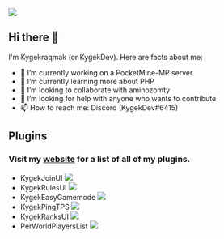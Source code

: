 <a href="https://discord.gg/CXtqUZv"><img src="https://kygekraqmak.github.io/kygek-development.png"></a>

## Hi there 👋

I'm Kygekraqmak (or KygekDev). Here are facts about me:

- 🔭 I’m currently working on a PocketMine-MP server
- 🌱 I’m currently learning more about PHP
- 👯 I’m looking to collaborate with aminozomty
- 🤔 I’m looking for help with anyone who wants to contribute
- 📫 How to reach me: Discord (KygekDev#6415)

## Plugins

### Visit my <a href="http://kygekdownloads.freecluster.eu">website</a> for a list of all of my plugins.

- KygekJoinUI <a href="https://poggit.pmmp.io/p/KygekJoinUI"><img src="https://poggit.pmmp.io/shield.dl.total/KygekJoinUI"></a>
- KygekRulesUI <a href="https://poggit.pmmp.io/p/KygekRulesUI"><img src="https://poggit.pmmp.io/shield.dl.total/KygekRulesUI"></a>
- KygekEasyGamemode <a href="http://kygekdownloads.freecluster.eu/kygekeasygamemode"><img src="https://poggit.pmmp.io/shield.dl.total/KygekEasyGamemode"></a>
- KygekPingTPS <a href="https://poggit.pmmp.io/p/KygekPingTPS"><img src="https://poggit.pmmp.io/shield.dl.total/KygekPingTPS"></a>
- KygekRanksUI <a href="https://poggit.pmmp.io/p/KygekRanksUI"><img src="https://poggit.pmmp.io/shield.dl.total/KygekRanksUI"></a>
- PerWorldPlayersList <a href="https://poggit.pmmp.io/p/PerWorldPlayersList"><img src="https://poggit.pmmp.io/shield.dl.total/PerWorldPlayersList"></a>
